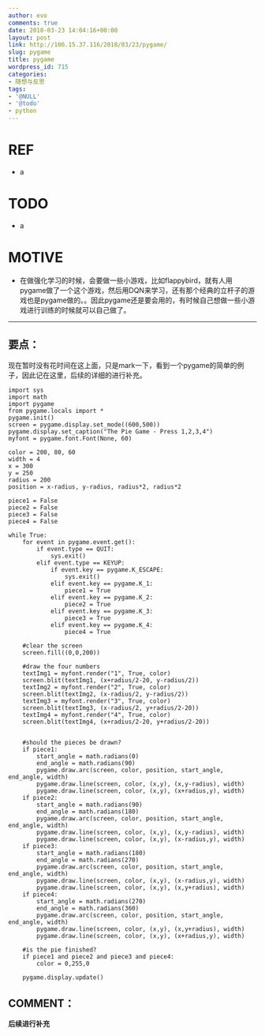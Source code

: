 ```yaml
---
author: evo
comments: true
date: 2018-03-23 14:04:16+00:00
layout: post
link: http://106.15.37.116/2018/03/23/pygame/
slug: pygame
title: pygame
wordpress_id: 715
categories:
- 随想与反思
tags:
- '@NULL'
- '@todo'
- python
---
```


<!-- more -->


# REF





 	
  * a




# TODO





 	
  * a




# MOTIVE





 	
  * 在做强化学习的时候，会要做一些小游戏，比如flappybird，就有人用pygame做了一个这个游戏，然后用DQN来学习，还有那个经典的立杆子的游戏也是pygame做的。。因此pygame还是要会用的，有时候自己想做一些小游戏进行训练的时候就可以自己做了。





* * *





## 要点：


现在暂时没有花时间在这上面，只是mark一下，看到一个pygame的简单的例子，因此记在这里，后续的详细的进行补充。

    
    import sys
    import math
    import pygame
    from pygame.locals import *
    pygame.init()
    screen = pygame.display.set_mode((600,500))
    pygame.display.set_caption("The Pie Game - Press 1,2,3,4")
    myfont = pygame.font.Font(None, 60)
    
    color = 200, 80, 60
    width = 4
    x = 300
    y = 250
    radius = 200
    position = x-radius, y-radius, radius*2, radius*2
    
    piece1 = False
    piece2 = False
    piece3 = False
    piece4 = False
    
    while True:
        for event in pygame.event.get():
            if event.type == QUIT:
                sys.exit()
            elif event.type == KEYUP:
                if event.key == pygame.K_ESCAPE:
                    sys.exit()
                elif event.key == pygame.K_1:
                    piece1 = True
                elif event.key == pygame.K_2:
                    piece2 = True
                elif event.key == pygame.K_3:
                    piece3 = True
                elif event.key == pygame.K_4:
                    piece4 = True
                    
        #clear the screen
        screen.fill((0,0,200))
        
        #draw the four numbers
        textImg1 = myfont.render("1", True, color)
        screen.blit(textImg1, (x+radius/2-20, y-radius/2))
        textImg2 = myfont.render("2", True, color)
        screen.blit(textImg2, (x-radius/2, y-radius/2))
        textImg3 = myfont.render("3", True, color)
        screen.blit(textImg3, (x-radius/2, y+radius/2-20))
        textImg4 = myfont.render("4", True, color)
        screen.blit(textImg4, (x+radius/2-20, y+radius/2-20))
    
    
        #should the pieces be drawn?
        if piece1:
            start_angle = math.radians(0)
            end_angle = math.radians(90)
            pygame.draw.arc(screen, color, position, start_angle, end_angle, width)
            pygame.draw.line(screen, color, (x,y), (x,y-radius), width)
            pygame.draw.line(screen, color, (x,y), (x+radius,y), width)
        if piece2:
            start_angle = math.radians(90)
            end_angle = math.radians(180)
            pygame.draw.arc(screen, color, position, start_angle, end_angle, width)
            pygame.draw.line(screen, color, (x,y), (x,y-radius), width)
            pygame.draw.line(screen, color, (x,y), (x-radius,y), width)
        if piece3:
            start_angle = math.radians(180)
            end_angle = math.radians(270)
            pygame.draw.arc(screen, color, position, start_angle, end_angle, width)
            pygame.draw.line(screen, color, (x,y), (x-radius,y), width)
            pygame.draw.line(screen, color, (x,y), (x,y+radius), width)
        if piece4:
            start_angle = math.radians(270)
            end_angle = math.radians(360)
            pygame.draw.arc(screen, color, position, start_angle, end_angle, width)
            pygame.draw.line(screen, color, (x,y), (x,y+radius), width)
            pygame.draw.line(screen, color, (x,y), (x+radius,y), width)
            
        #is the pie finished?
        if piece1 and piece2 and piece3 and piece4:
            color = 0,255,0
    
        pygame.display.update()




## COMMENT：


**后续进行补充**
